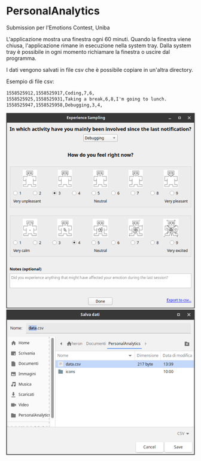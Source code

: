 # PersonalAnalytics
Submission per l'Emotions Contest, Uniba

L'applicazione mostra una finestra ogni 60 minuti. Quando la finestra viene chiusa, l'applicazione rimane in esecuzione nella system tray. Dalla system tray è possibile in ogni momento richiamare la finestra o uscire dal programma.

I dati vengono salvati in file csv che è possibile copiare in un'altra directory.

Esempio di file csv:
```
1558525912,1558525917,Coding,7,6,
1558525925,1558525931,Taking a break,6,8,I'm going to lunch.
1558525947,1558525958,Debugging,3,4,
```

![Screenshot](screenshot_main.png)
![Screenshot](screenshot_save.png)

